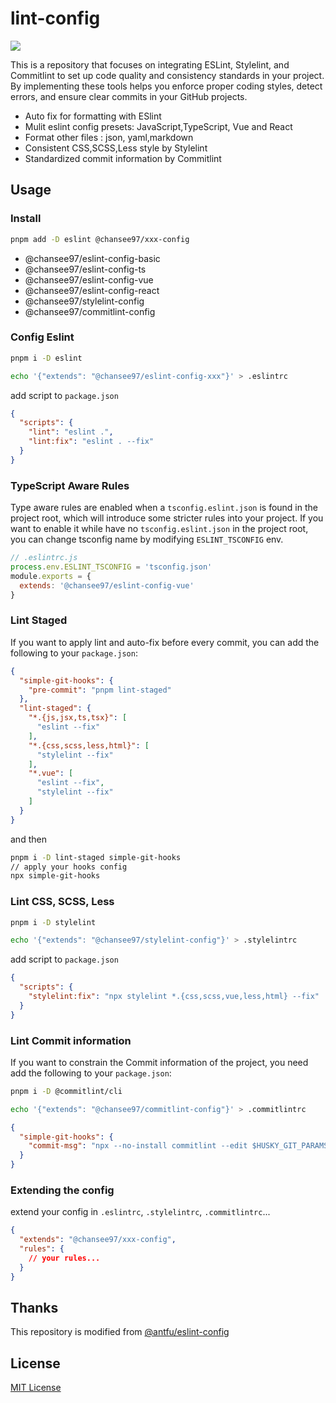 # lint-config

[![](https://img.shields.io/npm/v/@chansee97/eslint-config-vue?color=a1b858&label=)](https://npmjs.com/package/@chansee97/eslint-config-vue)

This is a repository that focuses on integrating ESLint, Stylelint, and Commitlint to set up code quality and consistency standards in your project. By implementing these tools helps you enforce proper coding styles, detect errors, and ensure clear commits in your GitHub projects.

- Auto fix for formatting with ESlint
- Mulit eslint config presets: JavaScript,TypeScript, Vue and React
- Format other files : json, yaml,markdown
- Consistent CSS,SCSS,Less style by Stylelint
- Standardized commit information by Commitlint

## Usage 

### Install
```bash
pnpm add -D eslint @chansee97/xxx-config
```

-  @chansee97/eslint-config-basic
-  @chansee97/eslint-config-ts
-  @chansee97/eslint-config-vue
-  @chansee97/eslint-config-react
-  @chansee97/stylelint-config
-  @chansee97/commitlint-config

### Config Eslint

```bash
pnpm i -D eslint

echo '{"extends": "@chansee97/eslint-config-xxx"}' > .eslintrc
```
add script to `package.json`
```json
{
  "scripts": {
    "lint": "eslint .",
    "lint:fix": "eslint . --fix"
  }
}
```
### TypeScript Aware Rules

Type aware rules are enabled when a `tsconfig.eslint.json` is found in the project root, which will introduce some stricter rules into your project. If you want to enable it while have no `tsconfig.eslint.json` in the project root, you can change tsconfig name by modifying `ESLINT_TSCONFIG` env. 

```js
// .eslintrc.js
process.env.ESLINT_TSCONFIG = 'tsconfig.json'
module.exports = {
  extends: '@chansee97/eslint-config-vue'
}
```

### Lint Staged

If you want to apply lint and auto-fix before every commit, you can add the following to your `package.json`:

```json
{
  "simple-git-hooks": {
    "pre-commit": "pnpm lint-staged"
  },
  "lint-staged": {
    "*.{js,jsx,ts,tsx}": [
      "eslint --fix"
    ],
    "*.{css,scss,less,html}": [
      "stylelint --fix"
    ],
    "*.vue": [
      "eslint --fix",
      "stylelint --fix"
    ]
  }
}
```

and then

```bash
pnpm i -D lint-staged simple-git-hooks
// apply your hooks config
npx simple-git-hooks
```

### Lint CSS, SCSS, Less
```bash
pnpm i -D stylelint

echo '{"extends": "@chansee97/stylelint-config"}' > .stylelintrc
```
add script to `package.json`
```json
{
  "scripts": {
    "stylelint:fix": "npx stylelint *.{css,scss,vue,less,html} --fix"
  }
}
```

### Lint Commit information

If you want to constrain the Commit information of the project, you need add the following to your `package.json`:

```bash
pnpm i -D @commitlint/cli

echo '{"extends": "@chansee97/commitlint-config"}' > .commitlintrc
```

```json
{
  "simple-git-hooks": {
    "commit-msg": "npx --no-install commitlint --edit $HUSKY_GIT_PARAMS "
  }
}
```
### Extending the config

extend your config in `.eslintrc`, `.stylelintrc`, `.commitlintrc`...

```json
{
  "extends": "@chansee97/xxx-config",
  "rules": {
    // your rules...
  }
}
```
## Thanks
This repository is modified from [@antfu/eslint-config](https://github.com/antfu/eslint-config)

## License

[MIT License](./LICENSE.md)